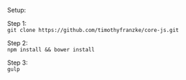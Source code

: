 Setup:

Step 1:  
`git clone https://github.com/timothyfranzke/core-js.git`

Step 2:  
`npm install && bower install`

Step 3:  
`gulp`